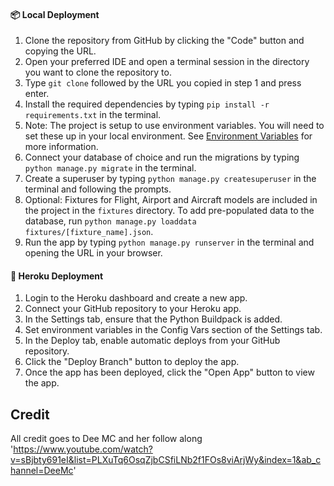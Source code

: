 
#### 📦 Local Deployment  
1. Clone the repository from GitHub by clicking the "Code" button and copying the URL.
2. Open your preferred IDE and open a terminal session in the directory you want to clone the repository to.
3. Type `git clone` followed by the URL you copied in step 1 and press enter.
4. Install the required dependencies by typing `pip install -r requirements.txt` in the terminal.
5. Note: The project is setup to use environment variables. You will need to set these up in your local environment. See [Environment Variables](#environment-variables) for more information.
6. Connect your database of choice and run the migrations by typing `python manage.py migrate` in the terminal.
7. Create a superuser by typing `python manage.py createsuperuser` in the terminal and following the prompts.
8. Optional: Fixtures for Flight, Airport and Aircraft models are included in the project in the `fixtures` directory. To add pre-populated data to the database, run `python manage.py loaddata fixtures/[fixture_name].json`.
9. Run the app by typing `python manage.py runserver` in the terminal and opening the URL in your browser.

#### 💜 Heroku Deployment
1. Login to the Heroku dashboard and create a new app.
2. Connect your GitHub repository to your Heroku app.
3. In the Settings tab, ensure that the Python Buildpack is added.
4. Set environment variables in the Config Vars section of the Settings tab.
5. In the Deploy tab, enable automatic deploys from your GitHub repository.
6. Click the "Deploy Branch" button to deploy the app.
7. Once the app has been deployed, click the "Open App" button to view the app.
## Credit

All credit goes to Dee MC and her follow along 'https://www.youtube.com/watch?v=sBjbty691eI&list=PLXuTq6OsqZjbCSfiLNb2f1FOs8viArjWy&index=1&ab_channel=DeeMc'
